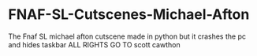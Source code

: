# FNAF-SL-Cutscenes-Michael-Afton
The Fnaf SL michael afton cutscene made in python but it crashes the pc and hides taskbar  ALL RIGHTS GO TO scott cawthon
